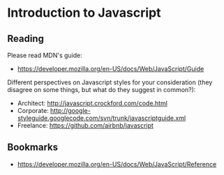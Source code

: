 # Introduction to Javascript

## Reading

Please read MDN's guide:
* https://developer.mozilla.org/en-US/docs/Web/JavaScript/Guide
 
Different perspectives on Javascript styles for your consideration (they disagree on some things, but what do they suggest in common?):
* Architect: http://javascript.crockford.com/code.html
* Corporate: http://google-styleguide.googlecode.com/svn/trunk/javascriptguide.xml
* Freelance: https://github.com/airbnb/javascript

## Bookmarks

* https://developer.mozilla.org/en-US/docs/Web/JavaScript/Reference
